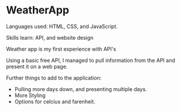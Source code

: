 # WeatherApp

Languages used: HTML, CSS, and JavaScript. 

Skills learn: API, and website design


Weather app is my first experience with API's

Using a basic free API, I managed to pull information from the API and present it on a web page.

Further things to add to the application:

- Pulling more days down, and presenting multiple days.
- More Styling
- Options for celcius and farenheit. 

